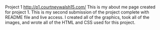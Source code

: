 Project 1
http://p1.courtneywalsh15.com/
This is my about me page created for project 1. This is my second submission of the project complete with README file and live access. 
I created all of the graphics, took all of the images, and wrote all of the HTML and CSS used for this project. 
